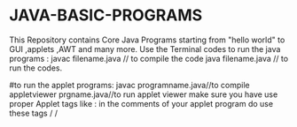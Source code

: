 # JAVA-BASIC-PROGRAMS
This Repository contains Core Java Programs starting from "hello world" to GUI ,applets ,AWT and many more.
Use the Terminal codes to run the java programs :
javac filename.java // to compile the code
java filename.java // to run the codes.

#to run the applet programs:
javac programname.java//to compile
appletviewer prgname.java//to run applet viewer
 make sure you have use proper Applet tags like :
 in the comments of your applet program do use these tags
 /*<applet code = "programname" height =300 width = 300> </applet>*/
